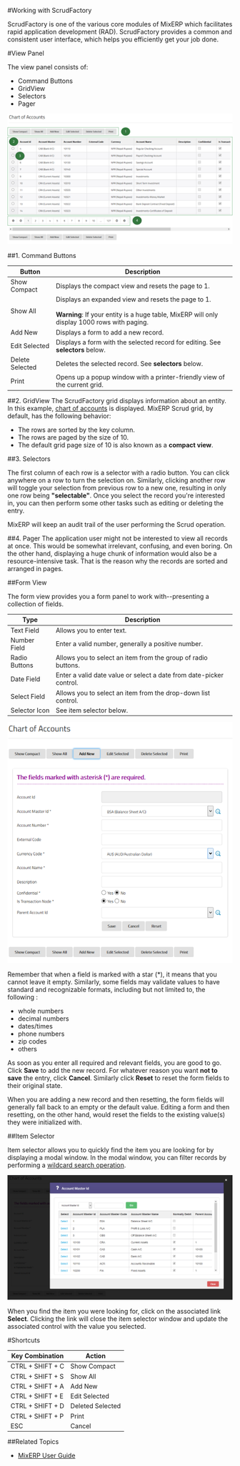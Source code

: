 #Working with ScrudFactory

ScrudFactory is one of the various core modules of MixERP which facilitates rapid application development (RAD). 
ScrudFactory provides a common and consistent user interface, which helps you efficiently get your job done.

#View Panel

The view panel consists of:

* Command Buttons
* GridView
* Selectors
* Pager


![ScrudFactory Grid](images/scrud-grid.png)

##1. Command Buttons

<table>
    <thead>
        <tr>
            <th>Button</th>
            <th>Description</th>
        </tr>
    </thead>
    <tbody>
        <tr>
            <td>Show Compact</td>
            <td>Displays the compact view and resets the page to 1.</td>
        </tr>
        <tr>
            <td>Show All</td>
            <td>
                Displays an expanded view and resets the page to 1.
                <br />
                <br />
                <strong>Warning</strong>: If your entity is a huge table, MixERP will only
                display 1000 rows with paging.
            </td>
        </tr>
        <tr>
            <td>Add New</td>
            <td>Displays a form to add a new record.</td>
        </tr>
        <tr>
            <td>Edit Selected</td>
            <td>Displays a form with the selected record for editing. See <strong>selectors</strong> below.</td>
        </tr>
        <tr>
            <td>Delete Selected</td>
            <td>Deletes the selected record. See <strong>selectors</strong> below.</td>
        </tr>
        <tr>
            <td>Print</td>
            <td>Opens up a popup window with a printer-friendly view of the current grid.</td>
        </tr>
    </tbody>
</table>


##2. GridView
The ScrudFactory grid displays information about an entity. In this example, [chart of accounts](../sales/setup/coa.md) is displayed. MixERP Scrud grid, by default, has the following behavior:

* The rows are sorted by the key column.
* The rows are paged by the size of 10.
* The default grid page size of 10 is also known as a **compact view**.

##3. Selectors

The first column of each row is a selector with a radio button. You can click anywhere on a row to turn the selection on.
Similarly, clicking another row will toggle your selection from previous row to a new one, resulting in only one row being
**"selectable"**. Once you select the record you're interested in, you can then perform some other tasks
such as editing or deleting the entry.

<div class="alert-box scrud radius">
    MixERP will keep an audit trail of the user performing the Scrud operation.
</div>


##4. Pager
The application user might not be interested to view all records at once. This would be somewhat irrelevant, confusing, and even boring.
On the other hand, displaying a huge chunk of information would also be a resource-intensive task. That is the reason
why the records are sorted and arranged in pages.


##Form View

The form view provides you a form panel to work with--presenting a collection of fields.


| Type                  | Description |
|-----------------------|-------------|
| Text Field            | Allows you to enter text. |
| Number Field          | Enter a valid number, generally a positive number. |
| Radio Buttons         | Allows you to select an item from the group of radio buttons. |
| Date Field            | Enter a valid date value or select a date from date-picker control. |
| Select Field          | Allows you to select an item from the drop-down list control. |
| Selector Icon         | See item selector below. |


![ScrudFactory Form](images/scrud-form.png)

Remember that when a field is marked with a star (\*), it means that you cannot leave it empty. Similarly, some fields
may validate values to have standard and recognizable formats, including but not limited to, the following :

* whole numbers
* decimal numbers
* dates/times
* phone numbers
* zip codes
* others

As soon as you enter all required and relevant fields, you are good to go.
Click **Save** to add the new record. For whatever reason you want **not to save**
the entry, click **Cancel**. Similarly click **Reset** to reset the form fields to their original state.

<div class="alert-box scrud radius">
    When you are adding a new record and then resetting, the form fields will generally fall back to
    an empty or the default value. Editing a form and then resetting, on the other hand, would reset the fields to the existing
    value(s) they were initialized with.
</div>

##Item Selector

Item selector allows you to quickly find the item you are looking for by displaying a modal window. In the modal window,
you can filter records by performing a [wildcard search operation](wildcard-search.md).

![Scrud Item Selector](images/scrud-item-selector.png)

When you find the item you were looking for, click on the associated link **Select**. Clicking the link will close the
item selector window and update the associated control with the value you selected.

#Shortcuts

| Key Combination    | Action |
|--------------------|-------|
| CTRL + SHIFT + C   | Show Compact |
| CTRL + SHIFT + S   | Show All |
| CTRL + SHIFT + A   | Add New |
| CTRL + SHIFT + E   | Edit Selected |
| CTRL + SHIFT + D   | Deleted Selected |
| CTRL + SHIFT + P   | Print |
| ESC                | Cancel |

##Related Topics
* [MixERP User Guide](../index.md)